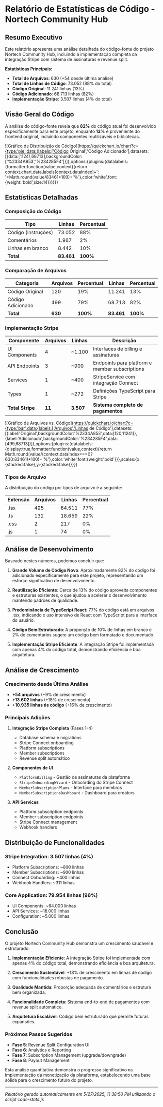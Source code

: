 # Relatório de Estatísticas de Código - Nortech Community Hub

## Resumo Executivo

Este relatório apresenta uma análise detalhada do código-fonte do projeto Nortech Community Hub, incluindo a implementação completa da integração Stripe com sistema de assinaturas e revenue split.

**Estatísticas Principais:**
- **Total de Arquivos**: 630 (+54 desde última análise)
- **Total de Linhas de Código**: 73.052 (88% do total)
- **Código Original**: 11.241 linhas (13%)
- **Código Adicionado**: 68.713 linhas (82%)
- **Implementação Stripe**: 3.507 linhas (4% do total)

## Visão Geral do Código

A análise do código-fonte revela que **82%** do código atual foi desenvolvido especificamente para este projeto, enquanto **13%** é proveniente do frontend original, incluindo componentes reutilizáveis e bibliotecas.

![Gráfico de Distribuição de Código](https://quickchart.io/chart?c={type:'pie',data:{labels:['Código Original','Código Adicionado'],datasets:[{data:[11241,68713],backgroundColor:['%2334A853','%234285F4']}]},options:{plugins:{datalabels:{formatter:function(value,context){return context.chart.data.labels[context.dataIndex]+': '+Math.round(value/83461*100)+'%'},color:'white',font:{weight:'bold',size:14}}}}})

## Estatísticas Detalhadas

### Composição do Código

| Tipo | Linhas | Percentual |
|------|--------|------------|
| Código (instruções) | 73.052 | 88% |
| Comentários | 1.967 | 2% |
| Linhas em branco | 8.442 | 10% |
| **Total** | **83.461** | **100%** |

### Comparação de Arquivos

| Categoria | Arquivos | Percentual | Linhas | Percentual |
|-----------|----------|------------|--------|------------|
| Código Original | 120 | 19% | 11.241 | 13% |
| Código Adicionado | 499 | 79% | 68.713 | 82% |
| **Total** | **630** | **100%** | **83.461** | **100%** |

### Implementação Stripe

| Componente | Arquivos | Linhas | Descrição |
|------------|----------|--------|-----------|
| UI Components | 4 | ~1.100 | Interfaces de billing e assinaturas |
| API Endpoints | 3 | ~900 | Endpoints para platform e member subscriptions |
| Services | 1 | ~400 | StripeService com integração Connect |
| Types | 1 | ~272 | Definições TypeScript para Stripe |
| **Total Stripe** | **11** | **3.507** | **Sistema completo de pagamentos** |

![Gráfico de Arquivos vs. Código](https://quickchart.io/chart?c={type:'bar',data:{labels:['Arquivos','Linhas de Código'],datasets:[{label:'Original',backgroundColor:'%2334A853',data:[120,11241]},{label:'Adicionado',backgroundColor:'%234285F4',data:[499,68713]}]},options:{plugins:{datalabels:{display:true,formatter:function(value,context){return Math.round(value/(context.dataIndex===0?630:83461)*100)+'%'},color:'white',font:{weight:'bold'}}},scales:{x:{stacked:false},y:{stacked:false}}}})

### Tipos de Arquivo

A distribuição do código por tipos de arquivo é a seguinte:

| Extensão | Arquivos | Linhas | Percentual |
|----------|----------|--------|------------|
| .tsx | 495 | 64.511 | 77% |
| .ts | 132 | 18.659 | 22% |
| .css | 2 | 217 | 0% |
| .js | 1 | 74 | 0% |

## Análise de Desenvolvimento

Baseado nestes números, podemos concluir que:

1. **Grande Volume de Código Novo**: Aproximadamente 82% do código foi adicionado especificamente para este projeto, representando um esforço significativo de desenvolvimento.

2. **Reutilização Eficiente**: Cerca de 13% do código aproveita componentes e estruturas existentes, o que ajudou a acelerar o desenvolvimento mantendo padrões de qualidade.

3. **Predominância de TypeScript React**: 77% do código está em arquivos .tsx, indicando o uso intensivo de React com TypeScript para a interface do usuário.

4. **Código Bem Estruturado**: A proporção de 10% de linhas em branco e 2% de comentários sugere um código bem formatado e documentado.

5. **Implementação Stripe Eficiente**: A integração Stripe foi implementada com apenas 4% do código total, demonstrando eficiência e boa arquitetura.

## Análise de Crescimento

### Crescimento desde Última Análise
- **+54 arquivos** (+9% de crescimento)
- **+13.602 linhas** (+18% de crescimento)
- **+10.935 linhas de código** (+16% de crescimento)

### Principais Adições
1. **Integração Stripe Completa** (Fases 1-4)
   - Database schema e migrations
   - Stripe Connect onboarding
   - Platform subscriptions
   - Member subscriptions
   - Revenue split automático

2. **Componentes de UI**
   - `PlatformBilling` - Gestão de assinaturas da plataforma
   - `StripeOnboardingWizard` - Onboarding do Stripe Connect
   - `MemberSubscriptionPlans` - Interface para membros
   - `MemberSubscriptionsDashboard` - Dashboard para creators

3. **API Services**
   - Platform subscription endpoints
   - Member subscription endpoints
   - Stripe Connect management
   - Webhook handlers

## Distribuição de Funcionalidades

### Stripe Integration: 3.507 linhas (4%)
- Platform Subscriptions: ~800 linhas
- Member Subscriptions: ~900 linhas
- Connect Onboarding: ~400 linhas
- Webhook Handlers: ~311 linhas

### Core Application: 79.954 linhas (96%)
- UI Components: ~64.000 linhas
- API Services: ~18.000 linhas
- Configuration: ~5.000 linhas

## Conclusão

O projeto Nortech Community Hub demonstra um crescimento saudável e estruturado:

1. **Implementação Eficiente**: A integração Stripe foi implementada com apenas 4% do código total, demonstrando eficiência e boa arquitetura.

2. **Crescimento Sustentável**: +18% de crescimento em linhas de código com funcionalidades robustas de pagamento.

3. **Qualidade Mantida**: Proporção adequada de comentários e estrutura bem organizada.

4. **Funcionalidade Completa**: Sistema end-to-end de pagamentos com revenue split automático.

5. **Arquitetura Escalável**: Código bem estruturado que permite futuras expansões.

### Próximos Passos Sugeridos
- **Fase 5**: Revenue Split Configuration UI
- **Fase 6**: Analytics e Reporting
- **Fase 7**: Subscription Management (upgrade/downgrade)
- **Fase 8**: Payout Management

Esta análise quantitativa demonstra o progresso significativo na implementação da monetização da plataforma, estabelecendo uma base sólida para o crescimento futuro do projeto.

---

*Relatório gerado automaticamente em 5/27/2025, 11:38:50 PM utilizando o script code-stats.js*
